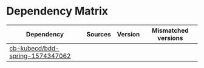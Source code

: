 # Dependency Matrix

Dependency | Sources | Version | Mismatched versions
---------- | ------- | ------- | -------------------
[cb-kubecd/bdd-spring-1574347062](https://github.com/cb-kubecd/bdd-spring-1574347062.git) |  | []() | 
